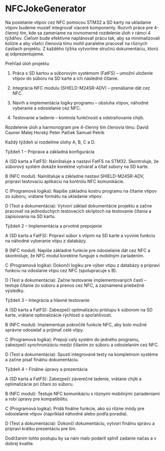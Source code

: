 # NFCJokeGenerator

Na posielanie vtipov cez NFC pomocou STM32 a SD karty na ukladanie vtipov budeme musieť integrovať viaceré komponenty. Rozvrh práce pre 4-členný tím, kde sa zameriame na rovnomerné rozdelenie úloh v rámci 4 týždňov. Cieľom bude efektívne naplánovať prácu tak, aby sa minimalizovali kolízie a aby všetci členovia tímu mohli paralelne pracovať na rôznych častiach projektu. Z každého týžńa vytvoríme stručnú dokumentáciu, ktorú aj odprezentujeme.

Prehľad úloh projektu

1. Práca s SD kartou a súborovým systémom (FatFS) – umožní uloženie vtipov do súboru na SD karte a ich následné čítanie.


2. Integrácia NFC modulu (SHIELD-M24SR-ADV) – prenášanie dát cez NFC.


3. Návrh a implementácia logiky programu – obsluha vtipov, náhodné vyberanie a odosielanie cez NFC.


4. Testovanie a ladenie – kontrola funkčnosti a odstraňovanie chýb.


Rozdelenie úloh a harmonogram pre 4-členný tím
členovia tímu:
David Cauner
Matej Horský
Peter Palček
Samuel Petrík 

Každý týždeň si rozdelíme úlohy A, B, C a D.

Týždeň 1 – Príprava a základná konfigurácia

A (SD karta a FatFS): Nainštaluje a nastaví FatFS na STM32. Skontroluje, že súborový systém dokáže korektne vytvárať a čítať súbory na SD karte.

B (NFC modul): Nainštaluje a základne nastaví SHIELD-M24SR-ADV, pripraví testovaciu aplikáciu na kontrolu NFC komunikácie.

C (Programová logika): Napíše základnú kostru programu na čítanie vtipov zo súboru, vrátane formátu na ukladanie vtipov.

D (Test a dokumentácia): Vytvorí základ dokumentácie projektu a začne pracovať na jednoduchých testovacích skriptoch na testovanie čítania a zapisovania na SD kartu.


Týždeň 2 – Implementácia a prvotné prepojenie

A (SD karta a FatFS): Pripraví súbor s vtipmi na SD karte a vyvinie funkciu na náhodné vyberanie vtipu z databázy.

B (NFC modul): Napíše základné funkcie pre odosielanie dát cez NFC a skontroluje, že NFC modul korektne funguje s mobilným zariadením.

C (Programová logika): Dokončí logiku pre výber vtipu z databázy a pripraví funkciu na odoslanie vtipu cez NFC (spolupracuje s B).

D (Test a dokumentácia): Začne testovanie implementovaných častí – testuje čítanie zo súboru a prenos cez NFC, a zaznamená priebežné výsledky.


Týždeň 3 – Integrácia a hlavné testovanie

A (SD karta a FatFS): Zabezpečí optimalizáciu prístupu k súborom na SD karte, vrátane optimalizácie rýchlosti a spoľahlivosti.

B (NFC modul): Implementuje pokročilé funkcie NFC, aby bolo možné správne odosielať a prijímať celé vtipy.

C (Programová logika): Prepojí celý systém do jedného programu, zabezpečí synchronizáciu medzi čítaním zo súboru a odosielaním cez NFC.

D (Test a dokumentácia): Spustí integrované testy na kompletnom systéme a začne písať finálnu dokumentáciu.


Týždeň 4 – Finálne úpravy a prezentácia

A (SD karta a FatFS): Zabezpečí záverečné ladenie, vrátane chýb a optimalizácie pri čítaní zo súboru.

B (NFC modul): Testuje NFC komunikáciu s rôznymi mobilnými zariadeniami a robí úpravy pre kompatibilitu.

C (Programová logika): Pridá finálne funkcie, ako sú rôzne módy pre odosielanie vtipov (napríklad náhodné alebo podľa poradia).

D (Test a dokumentácia): Dokončí dokumentáciu, vytvorí finálnu správu a pripraví krátku prezentáciu pre tím.


Dodržaním tohto postupu by sa nám malo podariť splniť zadanie načas a v dobrej kvalite.
